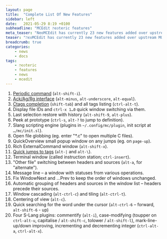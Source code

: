 ```yaml
---
layout: page
title:  "Complete List Of New Features"
sidebar: left
date:   2021-05-29 8:19 +0100
subheadline: "MCEdit הϵѻteric features"
meta_teaser: "NeoMCEdit has currently 23 new features added over upstream MCEdit. Here is a complete list of them."
teaser: "הϵѻMCEdit has currently 23 new features added over upstream MCEdit. Here is a complete list of them."
breadcrumb: true
categories: 
    - news
    - docs
tags:
    - הϵѻteric
    - features
    - news
    - mcedit
---
```


1. <a href="/unwritten_planned">Periodic command</a> (`alt-shift-i`).
2. <a href="/news/docs/Ag-Ack-Ripgrep-Interface/">Ack/Ag/Rg interface</a> (`alt-minus`, `alt-underscore`, `alt-equal`).
3. <a href="/news/docs/Completion-From-CTags/">Ctags completion</a> (`shift-tab`) and all tags listing (`ctrl-alt-t`).
4. Display file IDs and `ctrl-x 1…0` quick window switching via them.
5. Last selection restore with history (`alt-shift-9`, `alt-plus`).
6. Peek at prototype (`ctrl-s`, `alt-?` to jump to definition).
7. Slang scripting engine (plugins in `~/.config/mc/plugin`, init script at `…/mc/init.sl`).
8. Open file globbing (eg. enter "*.c" to open multiple C files).
9. QuickOverview small popup window on any jumps (eg. on `page-up`).
10. Rich ExternalCommand window (`alt-shift-x`).
11. <a href="/news/docs/Other-CTags-Features/">Quick jumps to tags</a> (`alt-|` and `alt-\`).
12. Terminal window (called instruction station; `ctrl-insert`).
13. "Other file" switching between headers and sources (`alt-a`, for "alternate").
14. Message line – a window with statuses from various operations.
15. Fix WindowNext and …Prev to keep the order of windows unchanged.
16. Automatic grouping of headers and sources in the window list – headers precede
    their sources.
17. Window cascading (`alt-ctrl-c`) and tiling (`alt-ctrl-t`).
18. Centering of view (`alt-c`).
19. Quick searching for the word under the cursor (`alt-ctrl-6` –
    forward, `alt-shift-6` - up) 
20. Four S-Lang plugins: commentify (`alt-i`), case-modifying
    (toupper on `ctrl-alt-u`, capitalise / `alt-shift-c`,
    tolower / `alt-shift-l`), mark-line-up/down improving,
    incrementing and decrementing integer (`ctrl-alt-a`,
    `ctrl-alt-x`).






